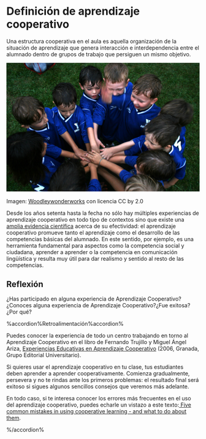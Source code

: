 
# Definición de aprendizaje cooperativo

Una estructura cooperativa en el aula es aquella organización de la situación de aprendizaje que genera interacción e interdependencia entre el alumnado dentro de grupos de trabajo que persiguen un mismo objetivo.

![](img/soccer.jpg)

Imagen: [Woodleywonderworks](http://www.flickr.com/photos/wwworks/1384952210/) con licencia CC by 2.0

Desde los años setenta hasta la fecha no sólo hay múltiples experiencias de aprendizaje cooperativo en todo tipo de contextos sino que existe una [amplia evidencia científica](http://dialnet.unirioja.es/servlet/articulo?codigo=1957874) acerca de su efectividad: el aprendizaje cooperativo promueve tanto el aprendizaje como el desarrollo de las competencias básicas del alumnado. En este sentido, por ejemplo, es una herramienta fundamental para aspectos como la competencia social y ciudadana, aprender a aprender o la competencia en comunicación lingüística y resulta muy útil para dar realismo y sentido al resto de las competencias.

## Reflexión

¿Has participado en alguna experiencia de Aprendizaje Cooperativo?¿Conoces alguna experiencia de Aprendizaje Cooperativo?¿Fue exitosa?¿Por qué?

%accordion%Retroalimentación%accordion%

Puedes conocer la experiencia de todo un centro trabajando en torno al Aprendizaje Cooperativo en el libro de Fernando Trujillo y Miguel Ángel Ariza, [Experiencias Educativas en Aprendizaje Cooperativo](http://fernandotrujillo.es/wp-content/uploads/2010/05/AC_libro.pdf) (2006, Granada, Grupo Editorial Universitario).

Si quieres usar el aprendizaje cooperativo en tu clase, tus estudiantes deben aprender a aprender cooperativamente. Comienza gradualmente, persevera y no te rindas ante los primeros problemas: el resultado final será exitoso si sigues algunos sencillos consejos que veremos más adelante.

En todo caso, si te interesa conocer los errores más frecuentes en el uso del aprendizaje cooperativo, puedes echarle un vistazo a este texto:[ Five common mistakes in using cooperative learning - and what to do about them](https://web.archive.org/web/20120214212041/http://tlt.suny.edu/originaldocumentation/library/cm/mistakes.htm).

%/accordion%